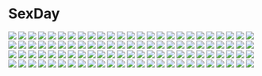# SexDay
![](https://konachan.com/jpeg/13ff8d48d995f7526cc61d9a5a7726a6/Konachan.com%20-%2071659%20blonde_hair%20game_cg%20green_eyes%20hiiragi_chiyoko%20kiss_x_demon_lord_x_darjeeling%20marmalade%20sasorigatame.jpg)
![](https://konachan.com/image/77485ba69b73e4ca4c5ef98099f0cb82/Konachan.com%20-%2092692%202girls%20animal_ears%20black_hair%20bunny_ears%20bunnygirl%20inaba_tewi%20japanese_clothes%20kimono%20purple_hair%20red_eyes%20reisen_udongein_inaba%20touhou%20wakakoubou.jpg)
![](https://konachan.com/image/e294584d1ad11fac523db5815730a22c/Konachan.com%20-%20277075%202girls%20asa_no_ha%20bath%20bathtub%20black_hair%20blush%20breasts%20catgirl%20fang%20gray_hair%20loli%20long_hair%20navel%20nipples%20original%20red_eyes%20tail%20water%20wet.jpg)
![](https://konachan.com/image/99b66f203025ab10e36be2d0ba44974f/Konachan.com%20-%2041752%20maka_albarn%20soul_eater%20tagme_%28artist%29.jpg)
![](https://konachan.com/image/3d79d5d003f8fc70d4d8d0bbd5d6544f/Konachan.com%20-%2087689%20black_hair%20boots%20breasts%20gun%20long_hair%20open_shirt%20original%20panties%20red_eyes%20sanbasou%20sword%20thighhighs%20underwear%20weapon.jpg)
![](https://konachan.com/image/1eba6efe08cf854e25a45d6d589003d3/Konachan.com%20-%20163728%20animal_ears%20bell%20bow%20catgirl%20long_hair%20original%20red_eyes%20ribbons%20tree%20tyappygain%20white_hair.jpg)
![](https://konachan.com/jpeg/17a8b6170dfd178c6ebdccefc825534c/Konachan.com%20-%20254633%20animal_ears%20breasts%20brown_eyes%20cleavage%20fate_grand_order%20fate_%28series%29%20foxgirl%20long_hair%20pink_hair%20satsuki_mayuri%20tail%20thighhighs%20zettai_ryouiki.jpg)
![](https://konachan.com/image/03be6b8b3595b8539b97b3eecbd9c1bb/Konachan.com%20-%20176643%20black_hair%20blue_eyes%20douyougen%20gloves%20kill_la_kill%20matoi_ryuuko%20school_uniform%20short_hair%20signed%20skirt%20sword%20weapon.jpg)
![](https://konachan.com/image/ced98c90710a8a5b3d2692e6bd6e92ca/Konachan.com%20-%2072836%20black_hair%20ganesagi%20halo%20original%20wings.jpg)
![](https://konachan.com/image/645ee89c97a46f9088199db73fc1462b/Konachan.com%20-%2023161%20anthropomorphism%20me%20os-tan%20windows.jpg)
![](https://konachan.com/image/2f6dc0a3c3c7f3aaf8b9e56619ec3492/Konachan.com%20-%20134417%20jungetsu_hoko%20kagiyama_hina%20touhou.jpg)
![](https://konachan.com/image/e90a83d71101162fcfd00c4d8e7f5d45/Konachan.com%20-%2020026%20cc%20code_geass%20kallen_stadtfeld.jpg)
![](https://konachan.com/jpeg/ff0152fd2419468a26717ffa72a8f8a4/Konachan.com%20-%2046548%20blonde_hair%20bunny%20garter_belt%20indico_lite%20long_hair%20mitha%20ribbons%20tagme%20twintails.jpg)
![](https://konachan.com/image/02d7b46cbabd59175b6210717cdf8c5a/Konachan.com%20-%20143108%20animal%20barefoot%20bikini%20breasts%20bubbles%20cleavage%20fish%20hashi%20original%20swimsuit%20underboob%20underwater%20water.jpg)
![](https://konachan.com/jpeg/6b8289b6e37d373ea1d52da717d40060/Konachan.com%20-%20126760%20school_uniform%20yuru_yuri%20yuuki_tatsuya.jpg)
![](https://konachan.com/image/ad3226d1be29754384c84943a5f0d0af/Konachan.com%20-%20139087%20blonde_hair%20bow%20diverse_system%20dress%20hat%20kirisame_marisa%20misaki_kurehito%20touhou%20witch.jpg)
![](https://konachan.com/image/6067f50e198f21c9839024d525d15b05/Konachan.com%20-%2015753%20tagme.jpg)
![](https://konachan.com/image/cd10612bb8dd1bcf1398df0c748b1375/Konachan.com%20-%20179895%20animal%20blue_eyes%20blue_hair%20blush%20boota%20crossover%20dog%20fang%20goggles%20group%20kamina%20kittan%20lagann%20long_hair%20navel%20necklace%20senketsu%20simon%20skirt%20uniform.jpg)
![](https://konachan.com/image/7bc76462cb29cf8eee5b9d29167440c5/Konachan.com%20-%2042203%20ame_%7Ethe_rain%7E%20gensho_sugiyama.jpg)
![](https://konachan.com/jpeg/379897e5904b801a01bba3f9f7545106/Konachan.com%20-%20180449%20blue_eyes%20blue_hair%20game_cg%20headband%20inagaki_sae%20kneehighs%20loli%20long_hair%20nonohara_miki%20school_uniform%20shoujo_kyouiku%20spread_legs%20tanuki_soft.jpg)
![](https://konachan.com/jpeg/573976699dedce345a617572e0d94025/Konachan.com%20-%20193424%20anthropomorphism%20braids%20breasts%20brown_hair%20gloves%20green_eyes%20kantai_collection%20kyuchan%20long_hair%20sex%20skirt%20tears%20thighhighs%20torn_clothes.jpg)
![](https://konachan.com/image/c2aaa267f20bf78a7f5c0e0b0682abe5/Konachan.com%20-%20136527%20aircraft%20bow%20clouds%20hat%20k-xaby%20original%20sky%20umbrella%20water.jpg)
![](https://konachan.com/jpeg/546ef376dbecee380f589f996c849b31/Konachan.com%20-%20235192%20anus%20ass%20bed%20breasts%20brown_eyes%20brown_hair%20censored%20game_cg%20garter_belt%20long_hair%20masturbation%20nipples%20no_bra%20nopan%20pussy%20vibrator%20wet%20yoshino_keiko.jpg)
![](https://konachan.com/jpeg/d01a806ff60c545100412ec1a47a8b42/Konachan.com%20-%20294346%20blonde_hair%20cherry_blossoms%20fate_grand_order%20fate_%28series%29%20flowers%20japanese_clothes%20katana%20kinoruru_toiro%20okita_souji_%28fate%29%20sword%20weapon.jpg)
![](https://konachan.com/image/8cf04027a140742867012f320be95fdb/Konachan.com%20-%20150315%20brown_hair%20chitanda_eru%20cici%20hyouka%20purple_eyes%20rain%20school_uniform%20water.jpg)
![](https://konachan.com/image/116445a963cde7cef322b0eb0735109c/Konachan.com%20-%2049926%20kyoukai_no_rinne%20mamiya_sakura%20rokudou_rinne%20takahashi_rumiko.jpg)
![](https://konachan.com/jpeg/27bfd26f93d96604f7fdeb972f10456b/Konachan.com%20-%20286415%20aqua_eyes%20bikini%20blush%20breasts%20choker%20cleavage%20clouds%20cropped%20drink%20hat%20long_hair%20original%20pink_hair%20sky%20swimsuit%20twintails%20waifu2x%20wink%20wristwear.jpg)
![](https://konachan.com/jpeg/026d5b9639506f1092f766ce72750511/Konachan.com%20-%20285643%20blue_eyes%20gray_hair%20headband%20katana%20konpaku_youmu%20scar%20scarf%20shoken_narai%20short_hair%20sketch%20skirt%20sword%20touhou%20waifu2x%20weapon.jpg)
![](https://konachan.com/jpeg/ddee5d51c8a6af5d8a321d2a4110f6c1/Konachan.com%20-%20307066%20animal_ears%20breasts%20eyepatch%20fang%20long_hair%20nude%20orange_eyes%20original%20purple_hair%20pussy%20slugbox%20tail%20twintails%20uncensored%20white%20wings.jpg)
![](https://konachan.com/jpeg/c1729aeec78a2a0b7712abca7cc661db/Konachan.com%20-%20104752%20breasts%20censored%20enomoto_yoshika%20game_cg%20green_hair%20nipples%20penis%20sex%20suzukaze_no_melt%20swimsuit%20tenmaso%20whirlpool.jpg)
![](https://konachan.com/jpeg/eec231687150a0f27f847ec378fb2c65/Konachan.com%20-%20234963%20black_hair%20fire%20group%20male%20mocha_%28cotton%29%20night%20original%20ponytail%20short_hair%20sky%20stars%20waifu2x.jpg)
![](https://konachan.com/image/4213f3507bbebf35099beb1a14910b28/Konachan.com%20-%20133707%20animal%20brown_hair%20meiko%20rabbit%20short_hair%20snow%20vocaloid%20winter.jpg)
![](https://konachan.com/image/70397813128c0b70a5c2c131a0e4b6b1/Konachan.com%20-%2059628%20ayanami_rei%20blue_eyes%20blue_hair%20bodysuit%20neon_genesis_evangelion%20real_xxiii%20red_eyes%20red_hair%20skintight%20soryu_asuka_langley.jpg)
![](https://konachan.com/image/9460e75a919834842fd86de96658ce69/Konachan.com%20-%20142900%20idolmaster%20school_uniform%20short_hair%20tagme.jpg)
![](https://konachan.com/image/e5fddbb5490760edf121f76846f5dfa2/Konachan.com%20-%20119141%20animal_ears%20nipples%20nude%20riviera%20rose_%28riviera%29%20source_star%20twintails%20wings.jpg)
![](https://konachan.com/image/297efbc34541c29e4648ad453c25bf4e/Konachan.com%20-%20141165%20kneehighs%20original%20school_uniform%20tri%20weapon%20white.jpg)
![](https://konachan.com/jpeg/10700d4562f2ca345e1625596373abda/Konachan.com%20-%20159247%202girls%20original%20school_swimsuit%20swimsuit%20wachiwo%20wet.jpg)
![](https://konachan.com/jpeg/9ce3012486dddb22128df51b529dd45d/Konachan.com%20-%20182967%20blush%20bra%20cameltoe%20mikeou%20original%20panties%20purple_eyes%20purple_hair%20scan%20shirt_lift%20spread_legs%20twintails%20underwear%20wet.jpg)
![](https://konachan.com/image/89dfd43b0c3d6923012471c052c125f0/Konachan.com%20-%2035273%20mibu_natsuki%20shirakawa_hibari%20tetsudou_musume%20tomytec.jpg)
![](https://konachan.com/jpeg/ad4387546b2d2ff5b3978979241ca8d2/Konachan.com%20-%20266257%202girls%20animal%20blonde_hair%20brown_hair%20cape%20fire%20gloves%20hat%20horse%20katana%20lack%20long_hair%20red_eyes%20sword%20thighhighs%20unicorn%20weapon%20yellow_eyes.jpg)
![](https://konachan.com/image/14090051f497471706a7b3d06ccea745/Konachan.com%20-%20150287%20chuunibyou_demo_koi_ga_shitai%21%20tagme%20takanashi_touka%20zoom_layer.jpg)
![](https://konachan.com/image/2ed2289393115f32fa15828a88d0dce8/Konachan.com%20-%20112442%20ningenzoo%20tagme.jpg)
![](https://konachan.com/jpeg/9679c33b0b27a10aa708c403ce0e6105/Konachan.com%20-%20296011%20cameltoe%20demon%20flowers%20horns%20loli%20long_hair%20original%20petals%20red_hair%20ribbons%20rose%20spread_legs%20succubus%20swimsuit%20tail%20thighhighs%20twintails%20yellow_eyes.jpg)
![](https://konachan.com/image/ff5745fed1d890ae5764baa906feffdf/Konachan.com%20-%2023375%20tagme.jpg)
![](https://konachan.com/jpeg/c911468b60c4830df97993b11be0c670/Konachan.com%20-%20187135%20ayase_hazuki%20bed%20breasts%20game_cg%20green_eyes%20kamidere%20long_hair%20orange_hair%20tokunaga_hoshino.jpg)
![](https://konachan.com/jpeg/344081575a6c3dd90f8cff3ebba8fac2/Konachan.com%20-%20249577%20annin_doufu%20idolmaster%20idolmaster_cinderella_girls%20idolmaster_cinderella_girls_starlight_stage%20kamiya_nao.jpg)
![](https://konachan.com/jpeg/0b7ea836c88a0bf8eb1f7a67dc9e53f2/Konachan.com%20-%20271079%20ass%20breasts%20f-cla%20game_cg%20long_hair%20nipples%20nude%20open_shirt%20panty_pull%20penis%20ponytail%20purple_eyes%20pussy%20red_hair%20sex%20skirt_lift%20uncensored%20uniform.jpg)
![](https://konachan.com/image/764f8deb8ebed96c60d7dd3f55499830/Konachan.com%20-%2018705%20onegai.jpg)
![](https://konachan.com/image/7de437f68e031ce96c37c071db64c070/Konachan.com%20-%20283710%20ass%20bikini%20breasts%20brown_eyes%20brown_hair%20cleavage%20nakasima-syouta%20original%20pool%20swimsuit%20water.jpg)
![](https://konachan.com/jpeg/a432326f4ac3d29c7d54d2da075e7c37/Konachan.com%20-%20148451%20aqua_eyes%20aqua_hair%20dress%20hatsune_miku%20long_hair%20mokoppe%20twintails%20vocaloid.jpg)
![](https://konachan.com/image/3b651421a4a4ef1909959feb55a613cd/Konachan.com%20-%20278784%20blonde_hair%20candy%20chocolate%20long_hair%20maid%20original%20purple_eyes%20tagme_%28artist%29%20thighhighs%20valentine.jpg)
![](https://konachan.com/image/4afcb2d6c7cdfc972c2fb67c1ce6c2c6/Konachan.com%20-%2068051%20hatsune_miku%20serenade%20twintails%20vocaloid%20zatsune_miku.jpg)
![](https://konachan.com/image/15b9e79d7ed6b595c8c5ff8a17e08b32/Konachan.com%20-%20274660%20azur_lane%20blush%20breasts%20censored%20gloves%20kneehighs%20long_hair%20navel%20nipples%20no_bra%20nopan%20penis%20ponytail%20pussy%20red_eyes%20sex%20shirt_lift%20watermark%20zen_o.jpg)
![](https://konachan.com/image/5109da8e679b4166a9ee4667a02cb812/Konachan.com%20-%2064251%20asakura_otome%20cherry_blossoms%20da_capo%20da_capo_ii%20flowers%20ribbons%20school_uniform%20wink.jpg)
![](https://konachan.com/jpeg/a25f273f8523c66257b6a82ca89b7f45/Konachan.com%20-%20137388%20blush%20breasts%20brown_hair%20game_cg%20green_eyes%20kouzuka_sana%20narumi_yuu%20nipples%20open_shirt%20panties%20school_uniform%20thighhighs%20underwear%20windmill_%28company%29.jpg)
![](https://konachan.com/image/af7c33061b200b05d6775388aa058583/Konachan.com%20-%2066944%20black_hair%20blonde_hair%20close%20hayate_no_gotoku%20kiss%20long_hair%20saginomiya_isumi%20sanzenin_nagi%20taka_tony%20twintails%20yuri.jpg)
![](https://konachan.com/jpeg/963dda3b296691c9709afd04c5d09846/Konachan.com%20-%20171616%20aqua_eyes%20blonde_hair%20blush%20book%20breasts%20glasses%20navel%20nipples%20nonoririn%20open_shirt%20original%20short_hair.jpg)
![](https://konachan.com/jpeg/ddabe01ef6705d2959f1f64971496b83/Konachan.com%20-%20257664%20blonde_hair%20breasts%20dress%20food%20game_cg%20glasses%20green_eyes%20green_hair%20hiyajou_maho%20huke%20long_hair%20pink_hair%20short_hair%20steins%3Bgate%20twintails.jpg)
![](https://konachan.com/jpeg/33aa042069e1dcddf204b9212582b8d0/Konachan.com%20-%20247364%20kneehighs%20mocha_%28cotton%29%20original%20scenic%20school_uniform%20signed%20skirt.jpg)
![](https://konachan.com/image/5c3f28aa333cad11ec87091a8ddde346/Konachan.com%20-%2094593%20green_eyes%20green_hair%20hirase_yuu%20kochiya_sanae%20long_hair%20school_uniform%20touhou.jpg)
![](https://konachan.com/jpeg/034f8aa4eb64ae2c6af88b99a54d629b/Konachan.com%20-%20234923%20bed%20black_hair%20blue_eyes%20blush%20bow%20breasts%20bunny_ears%20bunnygirl%20food%20long_hair%20nipples%20no_bra%20original%20pantyhose%20spread_legs%20tears%20waifu2x%20wink.jpg)
![](https://konachan.com/image/e60ae35a7281cd6e60aebf3817ab43e0/Konachan.com%20-%20245500%20headphones%20long_hair%20megurine_luka%20pink_eyes%20pink_hair%20snow%20thighhighs%20vocaloid%20x-boy.jpg)
![](https://konachan.com/image/cfb541172791c8174d64c4cd2c8cb2bd/Konachan.com%20-%20144015%202girls%20alice_margatroid%20aqua_eyes%20blonde_hair%20boots%20bow%20braids%20dress%20kirisame_marisa%20long_hair%20stockings%20suzume_miku%20thighhighs%20touhou%20witch.jpg)
![](https://konachan.com/image/8407aa17da42856a8d0655381e1d7339/Konachan.com%20-%2082327%20boots%20gun%20katsuragi_misato%20neon_genesis_evangelion%20real_xxiii%20skirt%20weapon.jpg)
![](https://konachan.com/jpeg/9af6b531f27edda86b5d684fd9264580/Konachan.com%20-%20270276%20aqua_eyes%20blush%20breasts%20censored%20game_cg%20gray_hair%20ikaho_miori%20long_hair%20navel%20night%20nipples%20nude%20penis%20tagme_%28artist%29%20wet.jpg)
![](https://konachan.com/image/7ca7f837d811f3544ef95f5f8e2fc24c/Konachan.com%20-%20204410%20aircraft%20aliasing%20anthropomorphism%20building%20car%20city%20group%20kantai_collection%20kasumi_%28kancolle%29%20naka_%28kancolle%29%20sakazaki_freddy%20school_uniform.jpg)
![](https://konachan.com/image/534c3941d030fb835b890ebe27b35928/Konachan.com%20-%20270283%20aliasing%20anus%20ass%20bed%20bike_shorts%20blonde_hair%20blush%20braids%20breasts%20censored%20glasses%20nipples%20pussy%20short_hair%20shorts%20thighhighs%20yellow_eyes%20zuo_wei_er.jpg)
![](https://konachan.com/image/8b2a8f1069f824cc63038532986f8d8f/Konachan.com%20-%20223317%20haikei%20ram_%28re%3Azero%29%20rem_%28re%3Azero%29%20re%3Azero_kara_hajimeru_isekai_seikatsu%20twins.jpg)
![](https://konachan.com/jpeg/8d20f50dde25f5c7a1228d98d2f616a0/Konachan.com%20-%2034437%20kitsu_chiri%20sayonara_zetsubou_sensei.jpg)
![](https://konachan.com/image/e21e892048b0002e41def0241e25330f/Konachan.com%20-%2096903%20bandage%20black_eyes%20black_hair%20feathers%20long_hair%20pointed_ears%20scan%20shining_wind%20taka_tony%20xecty_ein.jpg)
![](https://konachan.com/jpeg/780b619f1a1d0aec272ae816b74c3d95/Konachan.com%20-%20247380%20animal_ears%20bikini_top%20blush%20breasts%20fate_grand_order%20fate_%28series%29%20foxgirl%20long_hair%20orange_hair%20skirt%20suien%20suzuka_gozen%20tail%20white%20yellow_eyes.jpg)
![](https://konachan.com/jpeg/cf0319d3354a327e25daf05e8bbdf9ae/Konachan.com%20-%2045490%20ass%20blue_hair%20ha-ru%20kannagi_crazy_shrine_maidens%20long_hair%20nagi%20nopan%20purple_eyes.jpg)
![](https://konachan.com/jpeg/48f998a347c2d0b81de808f21d1eeb28/Konachan.com%20-%20251835%20apron%20brown_hair%20fangxiang_cuoluan%20green_eyes%20long_hair%20original%20school_uniform%20skirt%20white.jpg)
![](https://konachan.com/jpeg/3c971c282ffd8d655019f293c4e50db8/Konachan.com%20-%20117085%20blonde_hair%20blush%20breast_grab%20breasts%20fingering%20game_cg%20gothic%20long_hair%20nipples%20open_shirt%20panties%20red_eyes%20spread_legs%20underwear%20whirlpool.jpg)
![](https://konachan.com/image/d429f90e31ab1f1be8cc68d7d89fb1e4/Konachan.com%20-%20142298%20apron%20blonde_hair%20blue_eyes%20bow%20braids%20doll%20hat%20leaves%20long_hair%20ribbons%20shanghai_doll%20short_hair%20skirt%20sky%20touhou%20umagenzin%20witch%20witch_hat.jpg)
![](https://konachan.com/image/10d832bc09b7c5280a7c095cbaff4e3c/Konachan.com%20-%20217448%20bou_nin%20original.jpg)
![](https://konachan.com/jpeg/5818b0407eb7a27c99de5f30ce29ad01/Konachan.com%20-%20176558%20animal_ears%20black_hair%20breasts%20highschool_dxd%20kuroka%20miyama-zero%20scan%20yellow_eyes.jpg)
![](https://konachan.com/jpeg/8248f742e82861df277c95de98fde292/Konachan.com%20-%2088946%202girls%20aqua_eyes%20black_hair%20blue_eyes%20blush%20gokou_ruri%20headband%20kousaka_kirino%20long_hair%20orange_hair%20panties%20school_uniform%20thighhighs%20underwear%20white.jpg)
![](https://konachan.com/image/25ed66375a64150f87d820c070e97df0/Konachan.com%20-%20242274%20blonde_hair%20breasts%20fate_grand_order%20fate_%28series%29%20flowers%20gloves%20green_eyes%20headdress%20petals%20rose%20saber%20sh_%28562835932%29%20short_hair%20weapon.jpg)
![](https://konachan.com/jpeg/b6bd0e58888ec38548ca31de5547da10/Konachan.com%20-%20246534%202girls%20aliasing%20black_hair%20blonde_hair%20blush%20bow%20brown_eyes%20cape%20fate_%28series%29%20hat%20long_hair%20scarf%20short_hair%20thighhighs%20ura1011%20yellow_eyes.jpg)
![](https://konachan.com/jpeg/f51ec5c3a1863f153422e7be5104827d/Konachan.com%20-%20138946%20ass%20blonde_hair%20censored%20date_wingfield_reiko%20fault%20game_cg%20green_eyes%20long_hair%20panties%20pointed_ears%20taka_tony%20thighhighs%20underwear.jpg)
![](https://konachan.com/jpeg/2ce4f9c1c41e5cb00c9868f7e32c00a2/Konachan.com%20-%20277507%20bow%20brown_eyes%20brown_hair%20original%20school_uniform%20sheepd%20short_hair%20signed%20skirt%20valentine.jpg)
![](https://konachan.com/jpeg/56a70d37a771a2fc150dec7e204c476f/Konachan.com%20-%20176122%20blood%20breasts%20censored%20chuablesoft%20fang%20game_cg%20long_hair%20minamori_hime%20navel%20nipples%20nude%20penis%20purple_eyes%20purple_hair%20pussy%20sex%20shirt_lift.jpg)
![](https://konachan.com/jpeg/52a154690337901586f63799ab894d28/Konachan.com%20-%20259735%20aqua_eyes%20aqua_hair%20bed%20blush%20bra%20breasts%20cleavage%20headdress%20navel%20panties%20rem_%28re%3Azero%29%20short_hair%20silly_%28marinkomoe%29%20spread_legs%20underwear%20wink.jpg)
![](https://konachan.com/image/82c910441a3957a37f636b89a19254d8/Konachan.com%20-%20224134%20aqua_eyes%20breasts%20capura_lin%20cleavage%20collar%20complex_saga%20dress%20gray_hair%20hat%20headdress%20logo%20long_hair%20magic%20tentacles.jpg)
![](https://konachan.com/jpeg/97d59a8b6e09ff486a4b9d018f8da7e9/Konachan.com%20-%20288303%20ass%20blush%20bondage%20chain%20damda%20fate_grand_order%20fate_%28series%29%20long_hair%20naked_shirt%20panties%20panty_pull%20purple_hair%20shirt%20tears%20thighhighs%20underwear.jpg)
![](https://konachan.com/jpeg/1fd4a76cf8ac6c9685e5c674a1fbcf4d/Konachan.com%20-%20208322%20aqua_eyes%20blonde_hair%20bunny%20hoodie%20hoto_cocoa%20kirima_sharo%20koi%20loli%20long_hair%20pajamas%20ponytail%20purple_eyes%20purple_hair%20short_hair%20tedeza_rize%20wink.jpg)
![](https://konachan.com/image/512c00cdc30a0d8e05fcd2cee8423869/Konachan.com%20-%2077374%20alpha_%28alpha91%29%20beach%20bikini%20blue_hair%20flowers%20food%20ice_cream%20okiba_ga_nai%21%20purple_eyes%20sky%20swimsuit%20syanon%20twintails.jpg)
![](https://konachan.com/image/b33e7617191b2e63e77af3f315d351c3/Konachan.com%20-%2013952%20black%20blood%20brown_eyes%20brown_hair%20iwakura_lain%20logo%20serial_experiments_lain.jpg)
![](https://konachan.com/image/803c1ba9aa159baab0396182b77f9bb4/Konachan.com%20-%2047434%20akiyama_mio%20hirasawa_yui%20k-on%21.jpg)
![](https://konachan.com/image/5da640833dd2a7792dc20e9cfaaea0a9/Konachan.com%20-%20223279%20breasts%20demon%20drink%20fate_grand_order%20fate_%28series%29%20hk_%28zxd0554%29%20horns%20long_hair%20nipples%20nude%20purple_eyes%20purple_hair%20sake%20twintails.jpg)
![](https://konachan.com/image/6e1ad2891c80b5fd6c783a7929c60baf/Konachan.com%20-%20142870%20black_hair%20blue_eyes%20blush%20breasts%20cleavage%20long_hair%20mine_%281-1-1%29%20nipples%20original%20see_through%20thighhighs.jpg)
![](https://konachan.com/jpeg/7ad25b6a940db53036914423c87fe6a1/Konachan.com%20-%20206691%202girls%20ass%20blue_eyes%20brown_hair%20kogemashita%20loli%20original%20scan%20school_swimsuit%20school_uniform%20swimsuit%20takoyaki_%28roast%29%20topless%20undressing.jpg)
![](https://konachan.com/image/250a34639f24b42236a252674d8ab26d/Konachan.com%20-%20104471%20brown_eyes%20nagato_yuki%20purple_hair%20school_swimsuit%20suzumiya_haruhi_no_yuutsu%20swimsuit.jpg)
![](https://konachan.com/image/20a4b4f2a4d22618330614309a004193/Konachan.com%20-%2047832%20ayanami_rei%20bandage%20bodysuit%20neon_genesis_evangelion%20skintight.jpg)
![](https://konachan.com/jpeg/e47864c77a8e75ff6007b8b8ad39d674/Konachan.com%20-%2029901%20higurashi_no_naku_koro_ni%20sonozaki_shion.jpg)
![](https://konachan.com/image/8b9c6fa9c930c087ad9a81b7805aac69/Konachan.com%20-%20125226%202girls%20animated%20black_hair%20breasts%20brown_hair%20musubi%20nude%20onsen%20sekirei%20tagme_%28character%29%20towel.gif)
![](https://konachan.com/image/885f3478532b70d2f65153cd2eb2766b/Konachan.com%20-%20234689%20blue_eyes%20cat_smile%20hat%20ichinose_shiki%20idolmaster%20idolmaster_cinderella_girls%20long_hair%20purple_hair%20yuu_%28higashi_no_penguin%29.jpg)
![](https://konachan.com/image/bbc01e353e55e5ca4047c1f2ca0b0760/Konachan.com%20-%20170271%20anthropomorphism%20blue_eyes%20blue_hair%20bow%20breasts%20cleavage%20fang%20headband%20isuzu_%28kancolle%29%20kantai_collection%20panties%20thighhighs%20twintails%20underwear.jpg)
![](https://konachan.com/image/9c84a5b37a5299b13439df2dadc202db/Konachan.com%20-%207507%20fujiwara_warawara%20majokko_a_la_mode%20mireille_brilliant.jpg)
